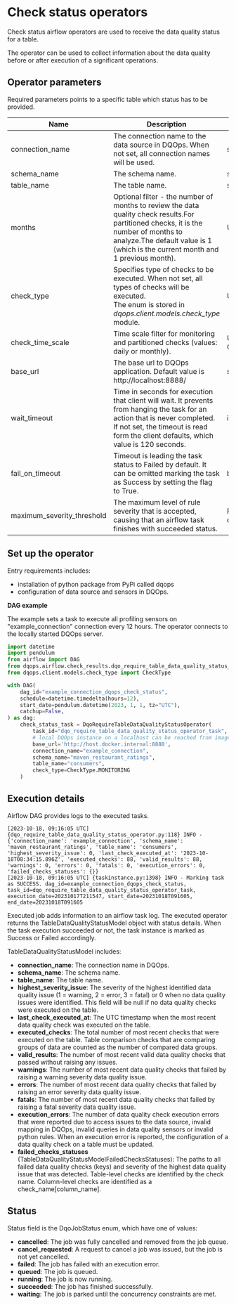 # Check status operators

Check status airflow operators are used to receive the data quality status for a table. 

The operator can be used to collect information about the data quality before or after execution of a significant operations. 


## Operator parameters

Required parameters points to a specific table which status has to be provided. 


| Name                       | Description                                                                                                                                                                                                             | Type                                                          |
|----------------------------|-------------------------------------------------------------------------------------------------------------------------------------------------------------------------------------------------------------------------|---------------------------------------------------------------|
| connection_name            | The connection name to the data source in DQOps. When not set, all connection names will be used.                                                                                                                       | str                                                           |
| schema_name                | The schema name.                                                                                                                                                                                                        | str                                                           |
| table_name                 | The table name.                                                                                                                                                                                                         | str                                                           |
| months                     | Optional filter - the number of months to review the data quality check results.For partitioned checks, it is the number of months to analyze.The default value is 1 (which is the current month and 1 previous month). | Union[Unset, None, int]                                       |
| check_type                 | Specifies type of checks to be executed. When not set, all types of checks will be executed. <br/> The enum is stored in _dqops.client.models.check_type_ module.                                                       | Union[Unset, None, CheckType]                                 |
| check_time_scale           | Time scale filter for monitoring and partitioned checks (values: daily or monthly).                                                                                                                                     | Union[Unset, None, CheckTimeScale]                            |
| base_url                   | The base url to DQOps application. Default value is http://localhost:8888/                                                                                                                                              | str                                                           |
| wait_timeout               | Time in seconds for execution that client will wait. It prevents from hanging the task for an action that is never completed. If not set, the timeout is read form the client defaults, which value is 120 seconds.     | int                                                           |
| fail_on_timeout            | Timeout is leading the task status to Failed by default. It can be omitted marking the task as Success by setting the flag to True.                                                                                     | bool [optional, default=True]                                 |
| maximum_severity_threshold | The maximum level of rule severity that is accepted, causing that an airflow task finishes with succeeded status.                                                                                                       | RuleSeverityLevel [optional, default=RuleSeverityLevel.ERROR] |


## Set up the operator

Entry requirements includes:
- installation of python package from PyPi called dqops
- configuration of data source and sensors in DQOps.

**DAG example**

The example sets a task to execute all profiling sensors on "example_connection" connection every 12 hours. 
The operator connects to the locally started DQOps server.

```python
import datetime
import pendulum
from airflow import DAG
from dqops.airflow.check_results.dqo_require_table_data_quality_status_operator import DqoRequireTableDataQualityStatusOperator
from dqops.client.models.check_type import CheckType

with DAG(
    dag_id="example_connection_dqops_check_status",
    schedule=datetime.timedelta(hours=12),
    start_date=pendulum.datetime(2023, 1, 1, tz="UTC"),
    catchup=False,
) as dag:
    check_status_task = DqoRequireTableDataQualityStatusOperator(
        task_id="dqo_require_table_data_quality_status_operator_task",
        # local DQOps instance on a localhost can be reached from images with substitution the "host.docker.internal" in place of "localhost"
        base_url='http://host.docker.internal:8888',
        connection_name="example_connection",
        schema_name="maven_restaurant_ratings",
        table_name="consumers",
        check_type=CheckType.MONITORING
    )
```


## Execution details

Airflow DAG provides logs to the executed tasks.   

```text
[2023-10-18, 09:16:05 UTC] {dqo_require_table_data_quality_status_operator.py:118} INFO - {'connection_name': 'example_connection', 'schema_name': 'maven_restaurant_ratings', 'table_name': 'consumers', 'highest_severity_issue': 0, 'last_check_executed_at': '2023-10-18T08:34:15.896Z', 'executed_checks': 88, 'valid_results': 88, 'warnings': 0, 'errors': 0, 'fatals': 0, 'execution_errors': 0, 'failed_checks_statuses': {}}
[2023-10-18, 09:16:05 UTC] {taskinstance.py:1398} INFO - Marking task as SUCCESS. dag_id=example_connection_dqops_check_status, task_id=dqo_require_table_data_quality_status_operator_task, execution_date=20231017T211547, start_date=20231018T091605, end_date=20231018T091605
```

Executed job adds information to an airflow task log. 
The executed operator returns the TableDataQualityStatusModel object with status details.
When the task execution succeeded or not, the task instance is marked as Success or Failed accordingly.

TableDataQualityStatusModel includes:
- **connection_name**: The connection name in DQOps.
- **schema_name**: The schema name.
- **table_name**: The table name.
- **highest_severity_issue**: The severity of the highest identified data quality issue (1 = warning, 2 = error, 3 = fatal) 
or 0 when no data quality issues were identified. This field will be null if no data quality checks were executed on the table.
- **last_check_executed_at**: The UTC timestamp when the most recent data quality check was executed on the table.
- **executed_checks**: The total number of most recent checks that were executed on the table. 
Table comparison checks that are comparing groups of data are counted as the number of compared data groups.
- **valid_results**: The number of most recent valid data quality checks that passed without raising any issues.
- **warnings**: The number of most recent data quality checks that failed by raising a warning severity data quality issue.
- **errors**: The number of most recent data quality checks that failed by raising an error severity data quality issue.
- **fatals**: The number of most recent data quality checks that failed by raising a fatal severity data quality issue.
- **execution_errors**: The number of data quality check execution errors that were reported due to access issues to the data source, 
invalid mapping in DQOps, invalid queries in data quality sensors or invalid python rules. 
When an execution error is reported, the configuration of a data quality check on a table
must be updated.
- **failed_checks_statuses** (TableDataQualityStatusModelFailedChecksStatuses): The paths to all failed
data quality checks (keys) and severity of the highest data quality issue that was detected. Table-level checks
are identified by the check name. Column-level checks are identified as a check_name[column_name].


## Status

Status field is the DqoJobStatus enum, which have one of values:
- **cancelled**: The job was fully cancelled and removed from the job queue.
- **cancel_requested**: A request to cancel a job was issued, but the job is not yet cancelled.
- **failed**: The job has failed with an execution error.
- **queued**: The job is queued.
- **running**: The job is now running.
- **succeeded**: The job has finished successfully.
- **waiting**: The job is parked until the concurrency constraints are met.
